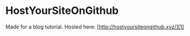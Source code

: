 # HostYourSiteOnGithub
Made for a blog tutorial. Hosted here: [http://hostyoursiteongithub.xyz/][1]

[1]:	http://hostyoursiteongithub.xyz/